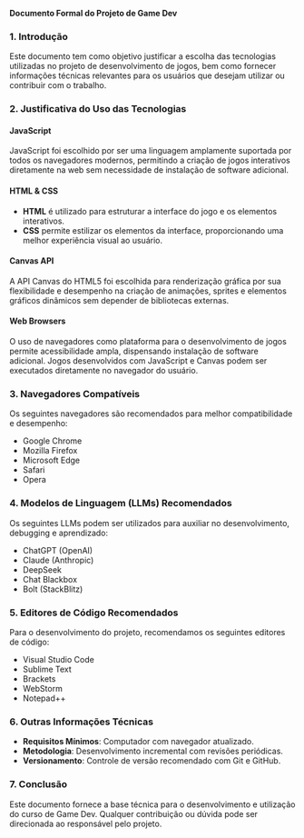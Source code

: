 **Documento Formal do Projeto de Game Dev**

### 1. Introdução

Este documento tem como objetivo justificar a escolha das tecnologias utilizadas no projeto de desenvolvimento de jogos, bem como fornecer informações técnicas relevantes para os usuários que desejam utilizar ou contribuir com o trabalho.

### 2. Justificativa do Uso das Tecnologias

#### **JavaScript**

JavaScript foi escolhido por ser uma linguagem amplamente suportada por todos os navegadores modernos, permitindo a criação de jogos interativos diretamente na web sem necessidade de instalação de software adicional.

#### **HTML & CSS**

- **HTML** é utilizado para estruturar a interface do jogo e os elementos interativos.
- **CSS** permite estilizar os elementos da interface, proporcionando uma melhor experiência visual ao usuário.

#### **Canvas API**

A API Canvas do HTML5 foi escolhida para renderização gráfica por sua flexibilidade e desempenho na criação de animações, sprites e elementos gráficos dinâmicos sem depender de bibliotecas externas.

#### **Web Browsers**

O uso de navegadores como plataforma para o desenvolvimento de jogos permite acessibilidade ampla, dispensando instalação de software adicional. Jogos desenvolvidos com JavaScript e Canvas podem ser executados diretamente no navegador do usuário.

### 3. Navegadores Compatíveis

Os seguintes navegadores são recomendados para melhor compatibilidade e desempenho:

- Google Chrome
- Mozilla Firefox
- Microsoft Edge
- Safari
- Opera

### 4. Modelos de Linguagem (LLMs) Recomendados

Os seguintes LLMs podem ser utilizados para auxiliar no desenvolvimento, debugging e aprendizado:

- ChatGPT (OpenAI)
- Claude (Anthropic)
- DeepSeek
- Chat Blackbox
- Bolt (StackBlitz)

### 5. Editores de Código Recomendados

Para o desenvolvimento do projeto, recomendamos os seguintes editores de código:

- Visual Studio Code
- Sublime Text
- Brackets
- WebStorm
- Notepad++

### 6. Outras Informações Técnicas

- **Requisitos Mínimos**: Computador com navegador atualizado.
- **Metodologia**: Desenvolvimento incremental com revisões periódicas.
- **Versionamento**: Controle de versão recomendado com Git e GitHub.

### 7. Conclusão

Este documento fornece a base técnica para o desenvolvimento e utilização do curso de Game Dev. Qualquer contribuição ou dúvida pode ser direcionada ao responsável pelo projeto.
